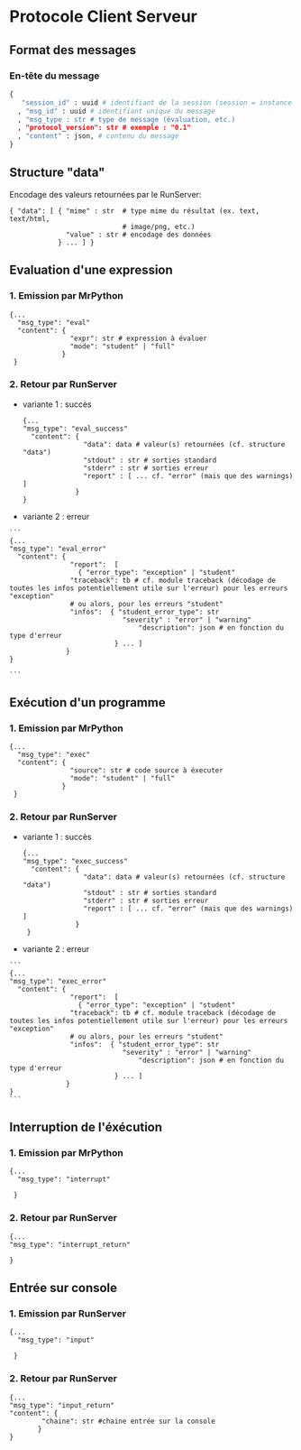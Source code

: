 
Protocole Client Serveur
===================

Format des messages
-------------------------------

### En-tête du message

```python
{
   "session_id" : uuid # identifiant de la session (session = instance de l'interprète)
  , "msg_id" : uuid # identifiant unique du message
  , "msg_type : str # type de message (évaluation, etc.)
  , "protocol_version": str # exemple : "0.1"
  , "content" : json, # contenu du message 
}
```

Structure "data"
---------------------

Encodage des valeurs retournées par le RunServer:

    { "data": [ { "mime" : str  # type mime du résultat (ex. text, text/html,
	                            # image/png, etc.)
	              "value" : str # encodage des données
	            } ... ] }

Evaluation d'une expression
---------------------------------------

### 1. Emission par MrPython

    {...
	  "msg_type": "eval"
	  "content": {
	               "expr": str # expression à évaluer
	               "mode": "student" | "full"
	             }
     }
				   

### 2. Retour par RunServer

  - variante 1 : succès


    ```	
    {...
	"msg_type": "eval_success"
	  "content": {
	               "data": data # valeur(s) retournées (cf. structure "data")
				   "stdout" : str # sorties standard
				   "stderr" : str # sorties erreur
				   "report" : [ ... cf. "error" (mais que des warnings) ]
	             }
    }
    ```




   - variante 2 : erreur
   


    ```
    {...
	"msg_type": "eval_error"
	  "content": {
	               "report":  [ 
				     { "error_type": "exception" | "student"
	               "traceback": tb # cf. module traceback (décodage de toutes les infos potentiellement utile sur l'erreur) pour les erreurs "exception"
				   # ou alors, pour les erreurs "student"
				   "infos":  { "student_error_type": str
				                "severity" : "error" | "warning"
				                    "description": json # en fonction du type d'erreur
   							  } ... ]
                  } 
    }

    ```

	 
				   
## Exécution d'un programme
### 1. Emission par MrPython

    {...
	  "msg_type": "exec"
	  "content": {
	               "source": str # code source à éxecuter
	               "mode": "student" | "full"
	             }
     }
				   

### 2. Retour par RunServer

  - variante 1 : succès

    ```
    {...
	"msg_type": "exec_success"
	  "content": {
	               "data": data # valeur(s) retournées (cf. structure "data")
				   "stdout" : str # sorties standard
				   "stderr" : str # sorties erreur
				   "report" : [ ... cf. "error" (mais que des warnings) ]
	             }
     }
    ```

   - variante 2 : erreur
   
    ```
    {...
	"msg_type": "exec_error"
	  "content": {
	               "report":  [ 
				     { "error_type": "exception" | "student"
	               "traceback": tb # cf. module traceback (décodage de toutes les infos potentiellement utile sur l'erreur) pour les erreurs "exception"
				   # ou alors, pour les erreurs "student"
				   "infos":  { "student_error_type": str
				                "severity" : "error" | "warning"
				                    "description": json # en fonction du type d'erreur
   							  } ... ]
                  } 
    }
    ``` 


## Interruption de l'éxécution
### 1. Emission par MrPython

    {...
	  "msg_type": "interrupt"
	   
     }

### 2. Retour par RunServer

    {...
	"msg_type": "interrupt_return"
	 
    }
   



## Entrée sur console
### 1. Emission par RunServer

    {...
	  "msg_type": "input"
	   
     }

### 2. Retour par RunServer

    {...
	"msg_type": "input_return"
	"content": { 
			"chaine": str #chaine entrée sur la console
		   }	 
    }


	

